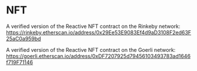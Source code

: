 # NFT

A verified version of the Reactive NFT contract on the Rinkeby network:
https://rinkeby.etherscan.io/address/0x29Ee53E9083Ef4d9aD3108F2ed63F25aC0a959bd

A verified version of the Reactive NFT contract on the Goerli network:
https://goerli.etherscan.io/address/0xDF7207925d79456103493783ad1646f719F71146
